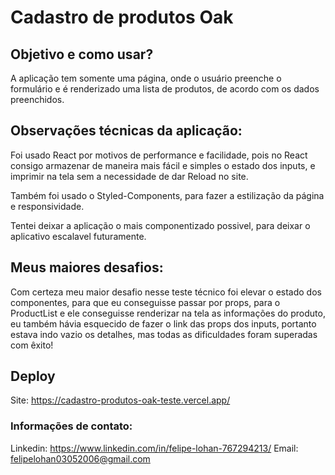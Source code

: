 # Cadastro de produtos Oak

## Objetivo e como usar?

A aplicação tem somente uma página, onde o usuário preenche o formulário e é renderizado uma lista de produtos, de acordo com os dados preenchidos.

## Observações técnicas da aplicação:

Foi usado React por motivos de performance e facilidade, pois no React consigo armazenar de maneira mais fácil e simples o estado dos inputs, e imprimir na tela sem a necessidade de dar Reload no site.

Também foi usado o Styled-Components, para fazer a estilização da página e responsividade.

Tentei deixar a aplicação o mais componentizado possivel, para deixar o aplicativo escalavel futuramente.

## Meus maiores desafios:

Com certeza meu maior desafio nesse teste técnico foi elevar o estado dos componentes, para que eu conseguisse passar por props, para o ProductList e ele conseguisse renderizar na tela as informações do produto, eu também hávia esquecido de fazer o link das props dos inputs, portanto estava indo vazio os detalhes, mas todas as dificuldades foram superadas com êxito!

## Deploy

Site: https://cadastro-produtos-oak-teste.vercel.app/

### Informações de contato:

Linkedin: https://www.linkedin.com/in/felipe-lohan-767294213/
Email: felipelohan03052006@gmail.com
